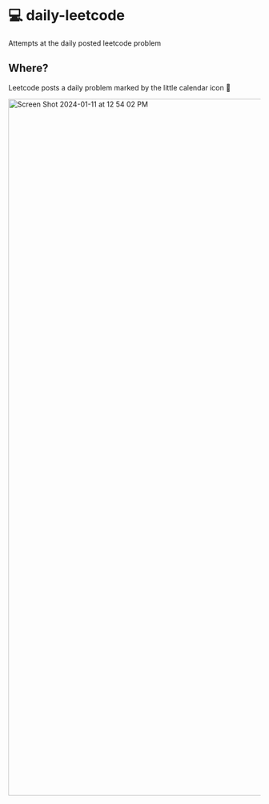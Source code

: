 # 💻 daily-leetcode

Attempts at the daily posted leetcode problem

## Where?

Leetcode posts a daily problem marked by the little calendar icon 📅

<img width="1392" alt="Screen Shot 2024-01-11 at 12 54 02 PM" src="https://github.com/ebanner/daily-leetcode/assets/2068912/67e994ea-2769-4d10-9ed4-e6f07f505537">
